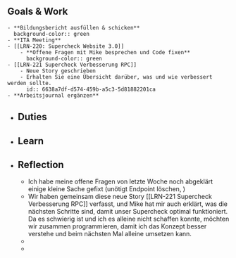 ## Goals & Work
	- **Bildungsbericht ausfüllen & schicken**
	  background-color:: green
	- **ITA Meeting**
	- [[LRN-220: Supercheck Website 3.0]]
		- **Offene Fragen mit Mike besprechen und Code fixen**
		  background-color:: green
	- [[LRN-221 Supercheck Verbesserung RPC]]
		- Neue Story geschrieben
		- Erhalten Sie eine Übersicht darüber, was und wie verbessert werden sollte.
		  id:: 6638a7df-d574-459b-a5c3-5d81882201ca
	- **Arbeitsjournal ergänzen**
- ## Duties
- ## Learn
- ## Reflection
	- Ich habe meine offene Fragen von letzte Woche noch abgeklärt einige kleine Sache gefixt (unötigt Endpoint löschen, )
	- Wir haben gemeinsam diese neue Story [[LRN-221 Supercheck Verbesserung RPC]] verfasst, und Mike hat mir auch erklärt, was die nächsten Schritte sind, damit unser Supercheck optimal funktioniert. Da es schwierig ist und ich es alleine nicht schaffen konnte, möchten wir zusammen programmieren, damit ich das Konzept besser verstehe und beim nächsten Mal alleine umsetzen kann.
	-
	-